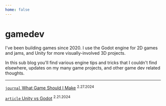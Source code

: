 ```yaml
---
home: false
---
```


# gamedev

I've been building games since 2020. I use the Godot engine for 2D games and jams, and Unity for more visually-involved 3D projects.

In this sub blog you'll find various engine tips and tricks that I couldn't find elsewhere, updates on my many game projects, and other game dev related thoughts.

---


[`journal` What Game Should I Make](/gamedev/what-game.html) <sup>2.27.2024</sup>

[`article` Unity vs Godot](/gamedev/unity-vs-godot.html) <sup>2.21.2024</sup>